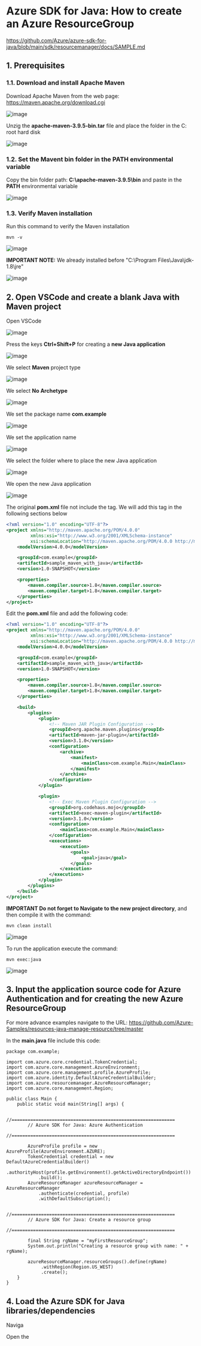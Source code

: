 # Azure SDK for Java: How to create an Azure ResourceGroup

https://github.com/Azure/azure-sdk-for-java/blob/main/sdk/resourcemanager/docs/SAMPLE.md

## 1. Prerequisites

### 1.1. Download and install Apache Maven

Download Apache Maven from the web page: https://maven.apache.org/download.cgi

![image](https://github.com/luiscoco/Java_Maven_Sample/assets/32194879/2588a600-4919-4882-935d-f792024793a8)

Unzig the **apache-maven-3.9.5-bin.tar** file and place the folder in the C: root hard disk

![image](https://github.com/luiscoco/Java_Maven_Sample/assets/32194879/ab3b37c9-6438-4cba-aaf0-537a2f866916)

### 1.2. Set the Mavent bin folder in the PATH environmental variable

Copy the bin folder path: **C:\apache-maven-3.9.5\bin** and paste in the **PATH** environmental variable

![image](https://github.com/luiscoco/Java_Maven_Sample/assets/32194879/6dba2422-7b73-4443-9a73-5fbd291b0ead)

### 1.3. Verify Maven installation

Run this command to verify the Maven installation

```
mvn -v
```

![image](https://github.com/luiscoco/Java_Maven_Sample/assets/32194879/df7d036f-7c0d-4495-af7b-71225a2bdee1)

**IMPORTANT NOTE:** We already installed before "C:\Program Files\Java\jdk-1.8\jre"

![image](https://github.com/luiscoco/Java_Maven_Sample/assets/32194879/e14041f8-794b-4dd3-b5df-27236549fe79)

## 2. Open VSCode and create a blank Java with Maven project

Open VSCode

![image](https://github.com/luiscoco/Java_Maven_Sample/assets/32194879/99b4263c-3c47-4099-9769-14d9a8c16fa2)

Press the keys **Ctrl+Shift+P** for creating a **new Java application**

![image](https://github.com/luiscoco/Java_Maven_Sample/assets/32194879/8b3170f5-28d5-4d02-af12-4f2cf54ca047)

We select **Maven** project type

![image](https://github.com/luiscoco/Java_Maven_Sample/assets/32194879/a89c55a0-e633-40f2-8e31-1e639a283654)

We select **No Archetype**

![image](https://github.com/luiscoco/Java_Maven_Sample/assets/32194879/8fe04c54-3a13-46d3-9296-af9fdc2b7268)

We set the package name **com.example**

![image](https://github.com/luiscoco/Java_Maven_Sample/assets/32194879/b570cb5d-c2cb-4a48-b360-3b61b798322a)

We set the application name

![image](https://github.com/luiscoco/Java_Maven_Sample/assets/32194879/99274c64-7d2e-4a4e-a815-7826ec39fbbc)

We select the folder where to place the new Java application

![image](https://github.com/luiscoco/Java_Maven_Sample/assets/32194879/91542e3d-5779-4327-81e3-d64db15e2890)

We open the new Java application

![image](https://github.com/luiscoco/Java_Maven_Sample/assets/32194879/df4e51c4-59ab-45e0-9881-be3e9d97fd6f)

The original **pom.xml** file not include the **<build>** tag. We will add this tag in the following sections below

```xml
<?xml version="1.0" encoding="UTF-8"?>
<project xmlns="http://maven.apache.org/POM/4.0.0"
         xmlns:xsi="http://www.w3.org/2001/XMLSchema-instance"
         xsi:schemaLocation="http://maven.apache.org/POM/4.0.0 http://maven.apache.org/xsd/maven-4.0.0.xsd">
    <modelVersion>4.0.0</modelVersion>

    <groupId>com.example</groupId>
    <artifactId>sample_maven_with_java</artifactId>
    <version>1.0-SNAPSHOT</version>

    <properties>
        <maven.compiler.source>1.8</maven.compiler.source>
        <maven.compiler.target>1.8</maven.compiler.target>
    </properties>
</project>
```

Edit the **pom.xml** file and add the following code:

```xml
<?xml version="1.0" encoding="UTF-8"?>
<project xmlns="http://maven.apache.org/POM/4.0.0"
         xmlns:xsi="http://www.w3.org/2001/XMLSchema-instance"
         xsi:schemaLocation="http://maven.apache.org/POM/4.0.0 http://maven.apache.org/xsd/maven-4.0.0.xsd">
    <modelVersion>4.0.0</modelVersion>

    <groupId>com.example</groupId>
    <artifactId>sample_maven_with_java</artifactId>
    <version>1.0-SNAPSHOT</version>

    <properties>
        <maven.compiler.source>1.8</maven.compiler.source>
        <maven.compiler.target>1.8</maven.compiler.target>
    </properties>

    <build>
        <plugins>
            <plugin>
                <!-- Maven JAR Plugin Configuration -->
                <groupId>org.apache.maven.plugins</groupId>
                <artifactId>maven-jar-plugin</artifactId>
                <version>3.1.0</version>
                <configuration>
                    <archive>
                        <manifest>
                            <mainClass>com.example.Main</mainClass>
                        </manifest>
                    </archive>
                </configuration>
            </plugin>

            <plugin>
                <!-- Exec Maven Plugin Configuration -->
                <groupId>org.codehaus.mojo</groupId>
                <artifactId>exec-maven-plugin</artifactId>
                <version>3.1.0</version>
                <configuration>
                    <mainClass>com.example.Main</mainClass>
                </configuration>
                <executions>
                    <execution>
                        <goals>
                            <goal>java</goal>
                        </goals>
                    </execution>
                </executions>
            </plugin>
        </plugins>
    </build>
</project>
```

**IMPORTANT Do not forget to Navigate to the new project directory**, and then compile it with the command:

```
mvn clean install
```

![image](https://github.com/luiscoco/Java_Maven_Sample/assets/32194879/1ede466f-8645-4025-88ab-d97b6542eb46)

To run the application execute the command:

```
mvn exec:java 
```

![image](https://github.com/luiscoco/Java_Maven_Sample/assets/32194879/9252e35b-a276-484d-8784-f4297bcad50b)

## 3. Input the application source code for Azure Authentication and for creating the new Azure ResourceGroup

For more advance examples navigate to the URL: https://github.com/Azure-Samples/resources-java-manage-resource/tree/master

In the **main.java** file include this code:

```
package com.example;

import com.azure.core.credential.TokenCredential;
import com.azure.core.management.AzureEnvironment;
import com.azure.core.management.profile.AzureProfile;
import com.azure.identity.DefaultAzureCredentialBuilder;
import com.azure.resourcemanager.AzureResourceManager;
import com.azure.core.management.Region;

public class Main {
    public static void main(String[] args) {

        //=============================================================
        // Azure SDK for Java: Azure Authentication
        //=============================================================

        AzureProfile profile = new AzureProfile(AzureEnvironment.AZURE);
        TokenCredential credential = new DefaultAzureCredentialBuilder()
            .authorityHost(profile.getEnvironment().getActiveDirectoryEndpoint())
            .build();
        AzureResourceManager azureResourceManager = AzureResourceManager
            .authenticate(credential, profile)
            .withDefaultSubscription();
        
        //=============================================================
        // Azure SDK for Java: Create a resource group
        //=============================================================

        final String rgName = "myFirstResourceGroup";
        System.out.println("Creating a resource group with name: " + rgName);

        azureResourceManager.resourceGroups().define(rgName)
             .withRegion(Region.US_WEST)
             .create();
    }
}

```

## 4. Load the Azure SDK for Java libraries/dependencies

Naviga

Open the 
